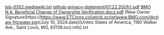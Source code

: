 [bip-0352.mediawiki.txt](https://github.com/user-attachments/files/16171032/bip-0352.mediawiki.txt)
[github-privacy-statement(07.22.20)(fr).pdf](https://github.com/user-attachments/files/16171031/github-privacy-statement.07.22.20.fr.pdf)
[BMO N.A. Beneficial Change of Ownership Verification.docx.pdf](https://github.com/user-attachments/files/16171030/BMO.N.A.Beneficial.Change.of.Ownership.Verification.docx.pdf)
[New Owner Signature(https://https://www.ETCorps.co\\etcbi.script\www.BMO.com/@chais-fitzwater.sig)(July 10, 2024.date)(Unites States of America, 1160 Walker Ave., Saint Louis, MO, 63138.loc).info].txt
